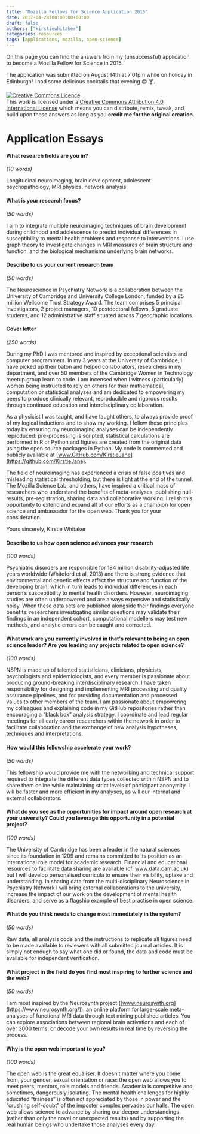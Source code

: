 ```yaml
---
title: "Mozilla Fellows for Science Application 2015"
date: 2017-04-28T00:00:00+00:00
draft: false
authors: ["kirstiewhitaker"]
categories: resources
tags: [applications, mozilla, open-science]
---
```


On this page you can find the answers from my (unsuccessful) application to become a Mozilla Fellow for Science in 2015.

The application was submitted on August 14th at 7:01pm while on holiday in Edinburgh! I had some delicious cocktails that evening 😊 🍸.

<a rel="license" href="https://creativecommons.org/licenses/by/4.0/"><img alt="Creative Commons Licence" style="border-width:0" src="https://i.creativecommons.org/l/by/4.0/88x31.png" /></a><br />This work is licensed under a <a rel="license" href="https://creativecommons.org/licenses/by/4.0/">Creative Commons Attribution 4.0 International License</a> which means you can distribute, remix, tweak, and build upon these answers as long as you **credit me for the original creation**.

# Application Essays

#### What research fields are you in?

*(10 words)*

Longitudinal neuroimaging, brain development, adolescent psychopathology, MRI physics, network analysis

#### What is your research focus?

*(50 words)*

I aim to integrate multiple neuroimaging techniques of brain development during childhood and adolescence to predict individual differences in susceptibility to mental health problems and response to interventions. I use graph theory to investigate changes in MRI measures of brain structure and function, and the biological mechanisms underlying brain networks.

#### Describe to us your current research team

*(50 words)*

The Neuroscience in Psychiatry Network is a collaboration between the University of Cambridge and University College London, funded by a £5 million Wellcome Trust Strategy Award. The team comprises 5 principal investigators, 2 project managers, 10 postdoctoral fellows, 5 graduate students, and 12 administrative staff situated across 7 geographic locations.


#### Cover letter

*(250 words)*

During my PhD I was mentored and inspired by exceptional scientists and computer programmers. In my 3 years at the University of Cambridge, I have picked up their baton and helped collaborators, researchers in my department, and over 50 members of the Cambridge Women in Technology meetup group learn to code. I am incensed when I witness (particularly) women being instructed to rely on others for their mathematical, computation or statistical analyses and am dedicated to empowering my peers to produce clinically relevant, reproducible and rigorous results through continued education and interdisciplinary collaboration.

As a physicist I was taught, and have taught others, to always provide proof of my logical inductions and to show my working. I follow these principles today by ensuring my neuroimaging analyses can be independently reproduced: pre-processing is scripted, statistical calculations are performed in R or Python and figures are created from the original data using the open source packages in Python. My code is commented and publicly available at [www.GitHub.com/KirstieJane](https://github.com/KirstieJane).

The field of neuroimaging has experienced a crisis of false positives and misleading statistical thresholding, but there is light at the end of the tunnel. The Mozilla Science Lab, and others, have inspired a critical mass of researchers who understand the benefits of meta-analyses, publishing null-results, pre-registration, sharing data and collaborative working. I relish this opportunity to extend and expand all of our efforts as a champion for open science and ambassador for the open web.
Thank you for your consideration.

Yours sincerely,
Kirstie Whitaker


#### Describe to us how open science advances your research

*(100 words)*

Psychiatric disorders are responsible for 184 million disability-adjusted life years worldwide (Whiteford et al, 2013) and there is strong evidence that environmental and genetic effects affect the structure and function of the developing brain, which in turn leads to individual differences in each person’s susceptibility to mental health disorders. However, neuroimaging studies are often underpowered and are always expensive and statistically noisy. When these data sets are published alongside their findings everyone benefits: researchers investigating similar questions may validate their findings in an independent cohort, computational modellers may test new methods, and analytic errors can be caught and corrected.


#### What work are you currently involved in that's relevant to being an open science leader? Are you leading any projects related to open science?

*(100 words)*

NSPN is made up of talented statisticians, clinicians, physicists, psychologists and epidemiologists, and every member is passionate about producing ground-breaking interdisciplinary research. I have taken responsibility for designing and implementing MRI processing and quality assurance pipelines, and for providing documentation and processed values to other members of the team. I am passionate about empowering my colleagues and explaining code in my GitHub repositories rather than encouraging a “black box” analysis strategy. I coordinate and lead regular meetings for all early career researchers within the network in order to facilitate collaboration and the exchange of new analysis hypotheses, techniques and interpretations.

#### How would this fellowship accelerate your work?

*(50 words)*

This fellowship would provide me with the networking and technical support required to integrate the different data types collected within NSPN and to share them online while maintaining strict levels of participant anonymity. I will be faster and more efficient in my analyses, as will our internal and external collaborators.


#### What do you see as the opportunities for impact around open research at your university? Could you leverage this opportunity in a potential project?

*(100 words)*

The University of Cambridge has been a leader in the natural sciences since its foundation in 1209 and remains committed to its position as an international role model for academic research. Financial and educational resources to facilitate data sharing are available (cf. www.data.cam.ac.uk) but I will develop personalised curricula to ensure their visibility, uptake and understanding. In sharing data from the multi-disciplinary Neuroscience in Psychiatry Network I will bring external collaborations to the university, increase the impact of our work on the development of mental health disorders, and serve as a flagship example of best practise in open science.

#### What do you think needs to change most immediately in the system?

*(50 words)*

Raw data, all analysis code and the instructions to replicate all figures need to be made available to reviewers with all submitted journal articles. It is simply not enough to say what one did or found, the data and code must be available for independent verification.


#### What project in the field do you find most inspiring to further science and the web?

*(50 words)*

I am most inspired by the Neurosynth project ([www.neurosynth.org](https://www.neurosynth.org/)): an online platform for large-scale meta-analyses of functional MRI data through text mining published articles. You can explore associations between regional brain activations and each of over 3000 terms, or decode your own results in real time by reversing the process.

#### Why is the open web important to you?

*(100 words)*

The open web is the great equaliser. It doesn’t matter where you come from, your gender, sexual orientation or race: the open web allows you to meet peers, mentors, role models and friends. Academia is competitive and, sometimes, dangerously isolating. The mental health challenges for highly educated “trainees” is often not appreciated by those in power and the “crushing self-doubt” of the imposter complex pervades our halls. The open web allows science to advance by sharing our deeper understandings (rather than only the novel or unexpected results) and by supporting the real human beings who undertake those analyses every day.
